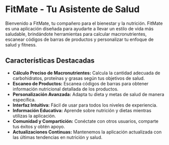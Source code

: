 # FitMate - Tu Asistente de Salud

Bienvenido a FitMate, tu compañero para el bienestar y la nutrición. FitMate es una aplicación
diseñada para ayudarte a llevar un estilo de vida más saludable, brindándote herramientas para
calcular macronutrientes, escanear códigos de barras de productos y personalizar tu enfoque
de salud y fitness.


## Características Destacadas

- **Cálculo Preciso de Macronutrientes:** Calcula la cantidad adecuada de carbohidratos, proteínas y grasas según tus objetivos de salud.
- **Escaneo de Productos:** Escanea códigos de barras para obtener información nutricional detallada de los productos.
- **Personalización Avanzada:** Adapta tu dieta y metas de salud de manera específica.
- **Interfaz Intuitiva:** Fácil de usar para todos los niveles de experiencia.
- **Información Educativa:** Aprende sobre nutrición y dietas mientras utilizas la aplicación.
- **Comunidad y Compartición:** Conéctate con otros usuarios, comparte tus éxitos y obtén apoyo.
- **Actualizaciones Continuas:** Mantenemos la aplicación actualizada con las últimas tendencias en nutrición y salud.
